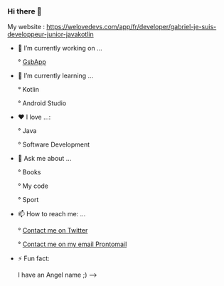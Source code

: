 ### Hi there 👋


My website : https://welovedevs.com/app/fr/developer/gabriel-je-suis-developpeur-junior-javakotlin

- 🔭 I’m currently working on ...


  ° [GsbApp](https://github.com/keller19/GsbApp)
- 🌱 I’m currently learning ...

  ° Kotlin
  
  ° Android Studio
- ❤️ I love ...:

   ° Java 
   
   ° Software Development
- 💬 Ask me about ...

  ° Books
  
  ° My code
  
  ° Sport 
- 📫 How to reach me: ...

  ° [Contact me on Twitter](https://mobile.twitter.com/Gvbrielkeller)
  
  ° [Contact me on my email Prontomail](gabrielkeller19@protonmail.com)
  
- ⚡ Fun fact: 

  I have an Angel name ;)
-->
